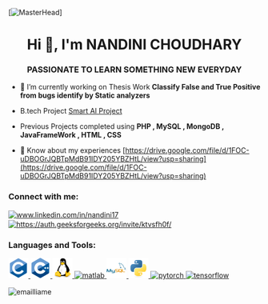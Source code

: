 [![MasterHead](https://www.google.com/imgres?imgurl=https%3A%2F%2Fwallpaperaccess.com%2Ffull%2F1508669.jpg&imgrefurl=https%3A%2F%2Fwallpaperaccess.com%2Fnotebook&tbnid=IImHPtZfWM0oJM&vet=12ahUKEwilgba7nbz7AhVEKbcAHXIBDTcQMygAegUIARDiAQ..i&docid=EmKT1IAgHRMdhM&w=2048&h=1152&q=notebook%20background%20hd&ved=2ahUKEwilgba7nbz7AhVEKbcAHXIBDTcQMygAegUIARDiAQ)]
<h1 align="center">Hi 👋, I'm NANDINI CHOUDHARY</h1>
<h3 align="center">PASSIONATE TO LEARN SOMETHING NEW EVERYDAY</h3>

- 🔭 I’m currently working on Thesis Work **Classify False and True Positive from bugs identify by Static analyzers**

- B.tech Project [Smart AI Project](https://github.com/Emailliame/Chatbot.git)

- Previous Projects completed using **PHP , MySQL , MongoDB , JavaFrameWork , HTML , CSS**

- 📄 Know about my experiences [https://drive.google.com/file/d/1FOC-uDBOGrJQBTpMdB91IDY205YBZHtL/view?usp=sharing](https://drive.google.com/file/d/1FOC-uDBOGrJQBTpMdB91IDY205YBZHtL/view?usp=sharing)

<h3 align="left">Connect with me:</h3>
<p align="left">
<a href="https://linkedin.com/in/www.linkedin.com/in/nandini17" target="blank"><img align="center" src="https://raw.githubusercontent.com/rahuldkjain/github-profile-readme-generator/master/src/images/icons/Social/linked-in-alt.svg" alt="www.linkedin.com/in/nandini17" height="30" width="40" /></a>
<a href="https://auth.geeksforgeeks.org/user/https://auth.geeksforgeeks.org/invite/ktvsfh0f/" target="blank"><img align="center" src="https://raw.githubusercontent.com/rahuldkjain/github-profile-readme-generator/master/src/images/icons/Social/geeks-for-geeks.svg" alt="https://auth.geeksforgeeks.org/invite/ktvsfh0f/" height="30" width="40" /></a>
</p>

<h3 align="left">Languages and Tools:</h3>
<p align="left"> <a href="https://www.cprogramming.com/" target="_blank" rel="noreferrer"> <img src="https://raw.githubusercontent.com/devicons/devicon/master/icons/c/c-original.svg" alt="c" width="40" height="40"/> </a> <a href="https://www.w3schools.com/cpp/" target="_blank" rel="noreferrer"> <img src="https://raw.githubusercontent.com/devicons/devicon/master/icons/cplusplus/cplusplus-original.svg" alt="cplusplus" width="40" height="40"/> </a> <a href="https://www.linux.org/" target="_blank" rel="noreferrer"> <img src="https://raw.githubusercontent.com/devicons/devicon/master/icons/linux/linux-original.svg" alt="linux" width="40" height="40"/> </a> <a href="https://www.mathworks.com/" target="_blank" rel="noreferrer"> <img src="https://upload.wikimedia.org/wikipedia/commons/2/21/Matlab_Logo.png" alt="matlab" width="40" height="40"/> </a> <a href="https://www.mysql.com/" target="_blank" rel="noreferrer"> <img src="https://raw.githubusercontent.com/devicons/devicon/master/icons/mysql/mysql-original-wordmark.svg" alt="mysql" width="40" height="40"/> </a> <a href="https://www.python.org" target="_blank" rel="noreferrer"> <img src="https://raw.githubusercontent.com/devicons/devicon/master/icons/python/python-original.svg" alt="python" width="40" height="40"/> </a> <a href="https://pytorch.org/" target="_blank" rel="noreferrer"> <img src="https://www.vectorlogo.zone/logos/pytorch/pytorch-icon.svg" alt="pytorch" width="40" height="40"/> </a> <a href="https://www.tensorflow.org" target="_blank" rel="noreferrer"> <img src="https://www.vectorlogo.zone/logos/tensorflow/tensorflow-icon.svg" alt="tensorflow" width="40" height="40"/> </a> </p>

<p><img align="center" src="https://github-readme-stats.vercel.app/api/top-langs?username=emailliame&show_icons=true&locale=en&layout=compact" alt="emailliame" /></p>
